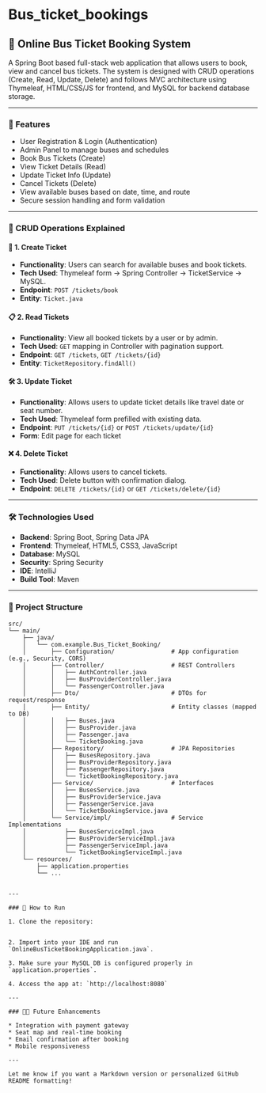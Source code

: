 # Bus_ticket_bookings
## 🚌 Online Bus Ticket Booking System

A Spring Boot based full-stack web application that allows users to book, view and cancel bus tickets. The system is designed with CRUD operations (Create, Read, Update, Delete) and follows MVC architecture using Thymeleaf, HTML/CSS/JS for frontend, and MySQL for backend database storage.

---

### 🚀 Features

* User Registration & Login (Authentication)
* Admin Panel to manage buses and schedules
* Book Bus Tickets (Create)
* View Ticket Details (Read)
* Update Ticket Info (Update)
* Cancel Tickets (Delete)
* View available buses based on date, time, and route
* Secure session handling and form validation

---

### 🔧 CRUD Operations Explained

#### 🎫 1. Create Ticket

* **Functionality**: Users can search for available buses and book tickets.
* **Tech Used**: Thymeleaf form → Spring Controller → TicketService → MySQL.
* **Endpoint**: `POST /tickets/book`
* **Entity**: `Ticket.java`

#### 📋 2. Read Tickets

* **Functionality**: View all booked tickets by a user or by admin.
* **Tech Used**: `GET` mapping in Controller with pagination support.
* **Endpoint**: `GET /tickets`, `GET /tickets/{id}`
* **Entity**: `TicketRepository.findAll()`

#### 🛠️ 3. Update Ticket

* **Functionality**: Allows users to update ticket details like travel date or seat number.
* **Tech Used**: Thymeleaf form prefilled with existing data.
* **Endpoint**: `PUT /tickets/{id}` or `POST /tickets/update/{id}`
* **Form**: Edit page for each ticket

#### ❌ 4. Delete Ticket

* **Functionality**: Allows users to cancel tickets.
* **Tech Used**: Delete button with confirmation dialog.
* **Endpoint**: `DELETE /tickets/{id}` or `GET /tickets/delete/{id}`

---

### 🛠️ Technologies Used

* **Backend**: Spring Boot, Spring Data JPA
* **Frontend**: Thymeleaf, HTML5, CSS3, JavaScript
* **Database**: MySQL
* **Security**: Spring Security 
* **IDE**: IntelliJ 
* **Build Tool**: Maven

---

### 📁 Project Structure

```
src/
└── main/
    ├── java/
    │   └── com.example.Bus_Ticket_Booking/
    │       ├── Configuration/                # App configuration (e.g., Security, CORS)
    │       ├── Controller/                   # REST Controllers
    │       │   ├── AuthController.java
    │       │   ├── BusProviderController.java
    │       │   └── PassengerController.java
    │       ├── Dto/                          # DTOs for request/response
    │       ├── Entity/                       # Entity classes (mapped to DB)
    │       │   ├── Buses.java
    │       │   ├── BusProvider.java
    │       │   ├── Passenger.java
    │       │   └── TicketBooking.java
    │       ├── Repository/                   # JPA Repositories
    │       │   ├── BusesRepository.java
    │       │   ├── BusProviderRepository.java
    │       │   ├── PassengerRepository.java
    │       │   └── TicketBookingRepository.java
    │       ├── Service/                      # Interfaces
    │       │   ├── BusesService.java
    │       │   ├── BusProviderService.java
    │       │   ├── PassengerService.java
    │       │   └── TicketBookingService.java
    │       └── Service/impl/                 # Service Implementations
    │           ├── BusesServiceImpl.java
    │           ├── BusProviderServiceImpl.java
    │           ├── PassengerServiceImpl.java
    │           └── TicketBookingServiceImpl.java
    └── resources/
        ├── application.properties
        └── ...


---

### 🧪 How to Run

1. Clone the repository:

   ```
   
   ```

2. Import into your IDE and run `OnlineBusTicketBookingApplication.java`.

3. Make sure your MySQL DB is configured properly in `application.properties`.

4. Access the app at: `http://localhost:8080`

---

### 🧑‍💻 Future Enhancements

* Integration with payment gateway
* Seat map and real-time booking
* Email confirmation after booking
* Mobile responsiveness

---

Let me know if you want a Markdown version or personalized GitHub README formatting!
